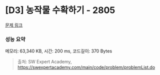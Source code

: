 # [D3] 농작물 수확하기 - 2805 

[문제 링크](https://swexpertacademy.com/main/code/problem/problemDetail.do?contestProbId=AV7GLXqKAWYDFAXB) 

### 성능 요약

메모리: 63,340 KB, 시간: 200 ms, 코드길이: 370 Bytes



> 출처: SW Expert Academy, https://swexpertacademy.com/main/code/problem/problemList.do